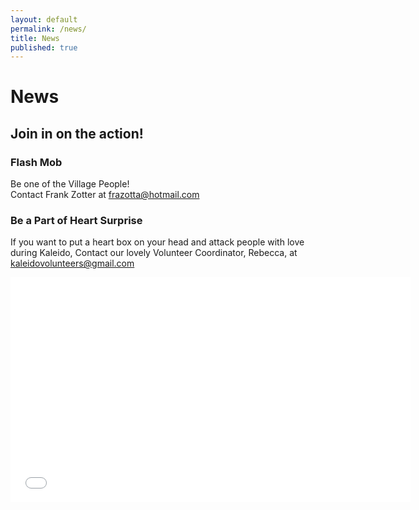 ```yaml
---
layout: default
permalink: /news/
title: News
published: true
---
```


# News

## Join in on the action!

### Flash Mob
Be one of the Village People! <br>
Contact Frank Zotter at <frazotta@hotmail.com>

### Be a Part of Heart Surprise
If you want to put a heart box on your head and attack people with love during Kaleido, Contact our lovely Volunteer Coordinator, Rebecca, at <kaleidovolunteers@gmail.com>

<div class="flex-video">
	<iframe width="640" height="360" src="//www.youtube.com/embed/SV9qDa59nNE" frameborder="0" allowfullscreen></iframe>
</div>